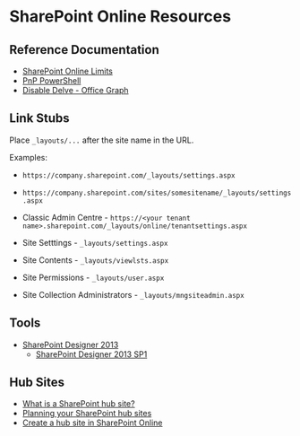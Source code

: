 # SharePoint Online Resources

## Reference Documentation

* [SharePoint Online Limits](https://docs.microsoft.com/en-us/office365/servicedescriptions/sharepoint-online-service-description/sharepoint-online-limits)
* [PnP PowerShell](https://docs.microsoft.com/en-us/powershell/sharepoint/sharepoint-pnp/sharepoint-pnp-cmdlets?view=sharepoint-ps)
* [Disable Delve - Office Graph](https://docs.microsoft.com/en-us/sharepoint/delve-for-office-365-admins)

## Link Stubs

Place `_layouts/...` after the site name in the URL.

Examples:

* `https://company.sharepoint.com/_layouts/settings.aspx`
* `https://company.sharepoint.com/sites/somesitename/_layouts/settings.aspx`

* Classic Admin Centre - `https://<your tenant name>.sharepoint.com/_layouts/online/tenantsettings.aspx`
* Site Setttings - `_layouts/settings.aspx`
* Site Contents - `_layouts/viewlsts.aspx`
* Site Permissions - `_layouts/user.aspx`
* Site Collection Administrators - `_layouts/mngsiteadmin.aspx`

## Tools

* [SharePoint Designer 2013](https://www.microsoft.com/en-au/download/details.aspx?id=35491)
  * [SharePoint Designer 2013 SP1](https://www.microsoft.com/en-us/download/details.aspx?id=42015)

## Hub Sites

* [What is a SharePoint hub site?](https://support.office.com/en-us/article/what-is-a-sharepoint-hub-site-fe26ae84-14b7-45b6-a6d1-948b3966427f)
* [Planning your SharePoint hub sites](https://docs.microsoft.com/en-us/sharepoint/planning-hub-sites)
* [Create a hub site in SharePoint Online](https://support.office.com/article/creates-a-hub-site-92bea781-15d8-4bda-805c-e441e2191ff3)
